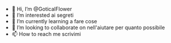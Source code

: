 - 👋 Hi, I’m @GoticalFlower
- 👀 I’m interested  ai segreti
- 🌱 I’m currently learning  a fare cose
- 💞️ I’m looking to collaborate on  nell'aiutare per quanto possibile
- 📫 How to reach me scrivimi

<!--- 
GoticalFlower/GoticalFlower is a ✨ special ✨ repository because its `README.md` (this file) appears on your GitHub profile.
You can click the Preview link to take a look at your changes.
--->
